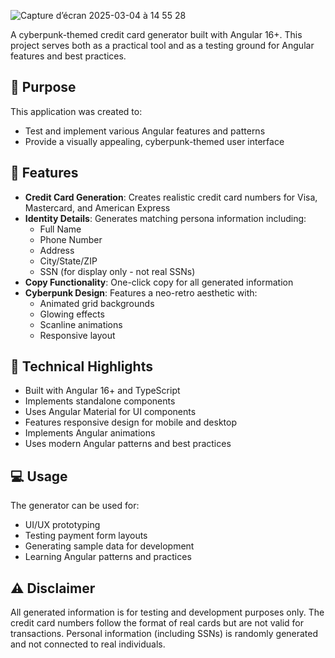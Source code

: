 ![Capture d’écran 2025-03-04 à 14 55 28](https://github.com/user-attachments/assets/e873010f-7a89-4a1c-8e1c-b51b670c5db2)

A cyberpunk-themed credit card generator built with Angular 16+. This project serves both as a practical tool and as a testing ground for Angular features and best practices.

## 🎯 Purpose

This application was created to:
- Test and implement various Angular features and patterns
- Provide a visually appealing, cyberpunk-themed user interface

## 🔧 Features

- **Credit Card Generation**: Creates realistic credit card numbers for Visa, Mastercard, and American Express
- **Identity Details**: Generates matching persona information including:
  - Full Name
  - Phone Number
  - Address
  - City/State/ZIP
  - SSN (for display only - not real SSNs)
- **Copy Functionality**: One-click copy for all generated information
- **Cyberpunk Design**: Features a neo-retro aesthetic with:
  - Animated grid backgrounds
  - Glowing effects
  - Scanline animations
  - Responsive layout

## 🚀 Technical Highlights

- Built with Angular 16+ and TypeScript
- Implements standalone components
- Uses Angular Material for UI components
- Features responsive design for mobile and desktop
- Implements Angular animations
- Uses modern Angular patterns and best practices

## 💻 Usage

The generator can be used for:
- UI/UX prototyping
- Testing payment form layouts
- Generating sample data for development
- Learning Angular patterns and practices

## ⚠️ Disclaimer

All generated information is for testing and development purposes only. The credit card numbers follow the format of real cards but are not valid for transactions. Personal information (including SSNs) is randomly generated and not connected to real individuals.
